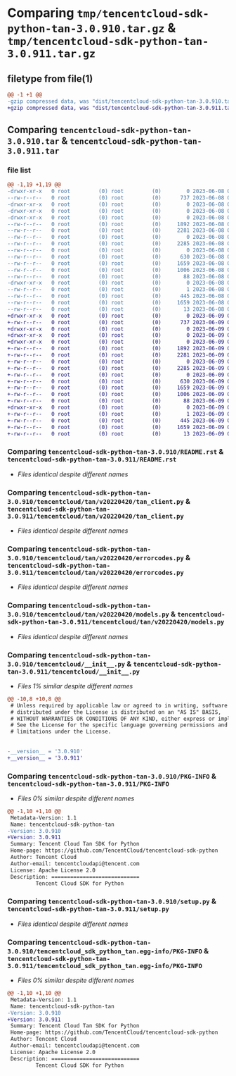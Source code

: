 # Comparing `tmp/tencentcloud-sdk-python-tan-3.0.910.tar.gz` & `tmp/tencentcloud-sdk-python-tan-3.0.911.tar.gz`

## filetype from file(1)

```diff
@@ -1 +1 @@
-gzip compressed data, was "dist/tencentcloud-sdk-python-tan-3.0.910.tar", last modified: Thu Jun  8 09:19:19 2023, max compression
+gzip compressed data, was "dist/tencentcloud-sdk-python-tan-3.0.911.tar", last modified: Fri Jun  9 02:27:05 2023, max compression
```

## Comparing `tencentcloud-sdk-python-tan-3.0.910.tar` & `tencentcloud-sdk-python-tan-3.0.911.tar`

### file list

```diff
@@ -1,19 +1,19 @@
-drwxr-xr-x   0 root         (0) root         (0)        0 2023-06-08 09:19:19.000000 tencentcloud-sdk-python-tan-3.0.910/
--rw-r--r--   0 root         (0) root         (0)      737 2023-06-08 09:19:19.000000 tencentcloud-sdk-python-tan-3.0.910/README.rst
-drwxr-xr-x   0 root         (0) root         (0)        0 2023-06-08 09:19:19.000000 tencentcloud-sdk-python-tan-3.0.910/tencentcloud/
-drwxr-xr-x   0 root         (0) root         (0)        0 2023-06-08 09:19:19.000000 tencentcloud-sdk-python-tan-3.0.910/tencentcloud/tan/
-drwxr-xr-x   0 root         (0) root         (0)        0 2023-06-08 09:19:19.000000 tencentcloud-sdk-python-tan-3.0.910/tencentcloud/tan/v20220420/
--rw-r--r--   0 root         (0) root         (0)     1892 2023-06-08 09:19:19.000000 tencentcloud-sdk-python-tan-3.0.910/tencentcloud/tan/v20220420/tan_client.py
--rw-r--r--   0 root         (0) root         (0)     2281 2023-06-08 09:19:19.000000 tencentcloud-sdk-python-tan-3.0.910/tencentcloud/tan/v20220420/errorcodes.py
--rw-r--r--   0 root         (0) root         (0)        0 2023-06-08 09:19:19.000000 tencentcloud-sdk-python-tan-3.0.910/tencentcloud/tan/v20220420/__init__.py
--rw-r--r--   0 root         (0) root         (0)     2285 2023-06-08 09:19:19.000000 tencentcloud-sdk-python-tan-3.0.910/tencentcloud/tan/v20220420/models.py
--rw-r--r--   0 root         (0) root         (0)        0 2023-06-08 09:19:19.000000 tencentcloud-sdk-python-tan-3.0.910/tencentcloud/tan/__init__.py
--rw-r--r--   0 root         (0) root         (0)      630 2023-06-08 09:19:19.000000 tencentcloud-sdk-python-tan-3.0.910/tencentcloud/__init__.py
--rw-r--r--   0 root         (0) root         (0)     1659 2023-06-08 09:19:19.000000 tencentcloud-sdk-python-tan-3.0.910/PKG-INFO
--rw-r--r--   0 root         (0) root         (0)     1006 2023-06-08 09:19:19.000000 tencentcloud-sdk-python-tan-3.0.910/setup.py
--rw-r--r--   0 root         (0) root         (0)       88 2023-06-08 09:19:19.000000 tencentcloud-sdk-python-tan-3.0.910/setup.cfg
-drwxr-xr-x   0 root         (0) root         (0)        0 2023-06-08 09:19:19.000000 tencentcloud-sdk-python-tan-3.0.910/tencentcloud_sdk_python_tan.egg-info/
--rw-r--r--   0 root         (0) root         (0)        1 2023-06-08 09:19:19.000000 tencentcloud-sdk-python-tan-3.0.910/tencentcloud_sdk_python_tan.egg-info/dependency_links.txt
--rw-r--r--   0 root         (0) root         (0)      445 2023-06-08 09:19:19.000000 tencentcloud-sdk-python-tan-3.0.910/tencentcloud_sdk_python_tan.egg-info/SOURCES.txt
--rw-r--r--   0 root         (0) root         (0)     1659 2023-06-08 09:19:19.000000 tencentcloud-sdk-python-tan-3.0.910/tencentcloud_sdk_python_tan.egg-info/PKG-INFO
--rw-r--r--   0 root         (0) root         (0)       13 2023-06-08 09:19:19.000000 tencentcloud-sdk-python-tan-3.0.910/tencentcloud_sdk_python_tan.egg-info/top_level.txt
+drwxr-xr-x   0 root         (0) root         (0)        0 2023-06-09 02:27:05.000000 tencentcloud-sdk-python-tan-3.0.911/
+-rw-r--r--   0 root         (0) root         (0)      737 2023-06-09 02:27:05.000000 tencentcloud-sdk-python-tan-3.0.911/README.rst
+drwxr-xr-x   0 root         (0) root         (0)        0 2023-06-09 02:27:05.000000 tencentcloud-sdk-python-tan-3.0.911/tencentcloud/
+drwxr-xr-x   0 root         (0) root         (0)        0 2023-06-09 02:27:05.000000 tencentcloud-sdk-python-tan-3.0.911/tencentcloud/tan/
+drwxr-xr-x   0 root         (0) root         (0)        0 2023-06-09 02:27:05.000000 tencentcloud-sdk-python-tan-3.0.911/tencentcloud/tan/v20220420/
+-rw-r--r--   0 root         (0) root         (0)     1892 2023-06-09 02:27:05.000000 tencentcloud-sdk-python-tan-3.0.911/tencentcloud/tan/v20220420/tan_client.py
+-rw-r--r--   0 root         (0) root         (0)     2281 2023-06-09 02:27:05.000000 tencentcloud-sdk-python-tan-3.0.911/tencentcloud/tan/v20220420/errorcodes.py
+-rw-r--r--   0 root         (0) root         (0)        0 2023-06-09 02:27:05.000000 tencentcloud-sdk-python-tan-3.0.911/tencentcloud/tan/v20220420/__init__.py
+-rw-r--r--   0 root         (0) root         (0)     2285 2023-06-09 02:27:05.000000 tencentcloud-sdk-python-tan-3.0.911/tencentcloud/tan/v20220420/models.py
+-rw-r--r--   0 root         (0) root         (0)        0 2023-06-09 02:27:05.000000 tencentcloud-sdk-python-tan-3.0.911/tencentcloud/tan/__init__.py
+-rw-r--r--   0 root         (0) root         (0)      630 2023-06-09 02:27:05.000000 tencentcloud-sdk-python-tan-3.0.911/tencentcloud/__init__.py
+-rw-r--r--   0 root         (0) root         (0)     1659 2023-06-09 02:27:05.000000 tencentcloud-sdk-python-tan-3.0.911/PKG-INFO
+-rw-r--r--   0 root         (0) root         (0)     1006 2023-06-09 02:27:05.000000 tencentcloud-sdk-python-tan-3.0.911/setup.py
+-rw-r--r--   0 root         (0) root         (0)       88 2023-06-09 02:27:05.000000 tencentcloud-sdk-python-tan-3.0.911/setup.cfg
+drwxr-xr-x   0 root         (0) root         (0)        0 2023-06-09 02:27:05.000000 tencentcloud-sdk-python-tan-3.0.911/tencentcloud_sdk_python_tan.egg-info/
+-rw-r--r--   0 root         (0) root         (0)        1 2023-06-09 02:27:05.000000 tencentcloud-sdk-python-tan-3.0.911/tencentcloud_sdk_python_tan.egg-info/dependency_links.txt
+-rw-r--r--   0 root         (0) root         (0)      445 2023-06-09 02:27:05.000000 tencentcloud-sdk-python-tan-3.0.911/tencentcloud_sdk_python_tan.egg-info/SOURCES.txt
+-rw-r--r--   0 root         (0) root         (0)     1659 2023-06-09 02:27:05.000000 tencentcloud-sdk-python-tan-3.0.911/tencentcloud_sdk_python_tan.egg-info/PKG-INFO
+-rw-r--r--   0 root         (0) root         (0)       13 2023-06-09 02:27:05.000000 tencentcloud-sdk-python-tan-3.0.911/tencentcloud_sdk_python_tan.egg-info/top_level.txt
```

### Comparing `tencentcloud-sdk-python-tan-3.0.910/README.rst` & `tencentcloud-sdk-python-tan-3.0.911/README.rst`

 * *Files identical despite different names*

### Comparing `tencentcloud-sdk-python-tan-3.0.910/tencentcloud/tan/v20220420/tan_client.py` & `tencentcloud-sdk-python-tan-3.0.911/tencentcloud/tan/v20220420/tan_client.py`

 * *Files identical despite different names*

### Comparing `tencentcloud-sdk-python-tan-3.0.910/tencentcloud/tan/v20220420/errorcodes.py` & `tencentcloud-sdk-python-tan-3.0.911/tencentcloud/tan/v20220420/errorcodes.py`

 * *Files identical despite different names*

### Comparing `tencentcloud-sdk-python-tan-3.0.910/tencentcloud/tan/v20220420/models.py` & `tencentcloud-sdk-python-tan-3.0.911/tencentcloud/tan/v20220420/models.py`

 * *Files identical despite different names*

### Comparing `tencentcloud-sdk-python-tan-3.0.910/tencentcloud/__init__.py` & `tencentcloud-sdk-python-tan-3.0.911/tencentcloud/__init__.py`

 * *Files 1% similar despite different names*

```diff
@@ -10,8 +10,8 @@
 # Unless required by applicable law or agreed to in writing, software
 # distributed under the License is distributed on an "AS IS" BASIS,
 # WITHOUT WARRANTIES OR CONDITIONS OF ANY KIND, either express or implied.
 # See the License for the specific language governing permissions and
 # limitations under the License.
 
 
-__version__ = '3.0.910'
+__version__ = '3.0.911'
```

### Comparing `tencentcloud-sdk-python-tan-3.0.910/PKG-INFO` & `tencentcloud-sdk-python-tan-3.0.911/PKG-INFO`

 * *Files 0% similar despite different names*

```diff
@@ -1,10 +1,10 @@
 Metadata-Version: 1.1
 Name: tencentcloud-sdk-python-tan
-Version: 3.0.910
+Version: 3.0.911
 Summary: Tencent Cloud Tan SDK for Python
 Home-page: https://github.com/TencentCloud/tencentcloud-sdk-python
 Author: Tencent Cloud
 Author-email: tencentcloudapi@tencent.com
 License: Apache License 2.0
 Description: ============================
         Tencent Cloud SDK for Python
```

### Comparing `tencentcloud-sdk-python-tan-3.0.910/setup.py` & `tencentcloud-sdk-python-tan-3.0.911/setup.py`

 * *Files identical despite different names*

### Comparing `tencentcloud-sdk-python-tan-3.0.910/tencentcloud_sdk_python_tan.egg-info/PKG-INFO` & `tencentcloud-sdk-python-tan-3.0.911/tencentcloud_sdk_python_tan.egg-info/PKG-INFO`

 * *Files 0% similar despite different names*

```diff
@@ -1,10 +1,10 @@
 Metadata-Version: 1.1
 Name: tencentcloud-sdk-python-tan
-Version: 3.0.910
+Version: 3.0.911
 Summary: Tencent Cloud Tan SDK for Python
 Home-page: https://github.com/TencentCloud/tencentcloud-sdk-python
 Author: Tencent Cloud
 Author-email: tencentcloudapi@tencent.com
 License: Apache License 2.0
 Description: ============================
         Tencent Cloud SDK for Python
```

